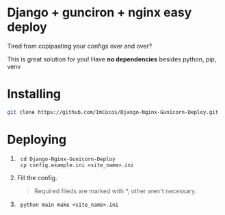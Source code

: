 # Django + gunciron + nginx easy deploy
Tired from copipasting your configs over and over?

This is great solution for you!
Have **no dependencies** besides python, pip, venv

# Installing

```bash
git clone https://github.com/ImCocos/Django-Nginx-Gunicorn-Deploy.git
```

# Deploying

1. ```
    cd Django-Nginx-Gunicorn-Deploy
    cp config.example.ini <site_name>.ini
    ```

2. Fill the config.
    > Required fileds are marked with *, other aren't necessary.

3. ```
    python main make <site_name>.ini
    ```
